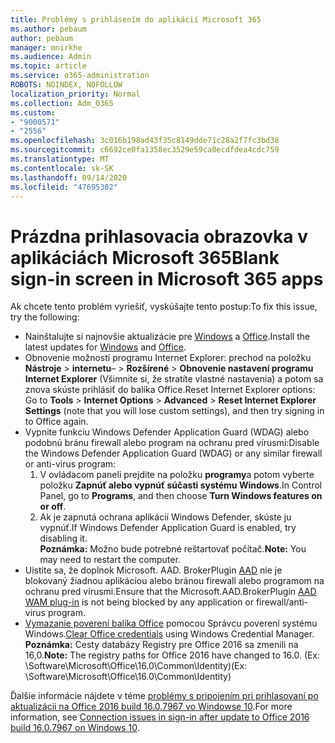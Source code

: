 ```yaml
---
title: Problémy s prihlásením do aplikácií Microsoft 365
ms.author: pebaum
author: pebaum
manager: mnirkhe
ms.audience: Admin
ms.topic: article
ms.service: o365-administration
ROBOTS: NOINDEX, NOFOLLOW
localization_priority: Normal
ms.collection: Adm_O365
ms.custom:
- "9000571"
- "2556"
ms.openlocfilehash: 3c016b198ad43f35c8149dde71c28a2f7fc3bd38
ms.sourcegitcommit: c6692ce0fa1358ec3529e59ca0ecdfdea4cdc759
ms.translationtype: MT
ms.contentlocale: sk-SK
ms.lasthandoff: 09/14/2020
ms.locfileid: "47695302"
---
```

# <a name="blank-sign-in-screen-in-microsoft-365-apps"></a><span data-ttu-id="393fb-102">Prázdna prihlasovacia obrazovka v aplikáciách Microsoft 365</span><span class="sxs-lookup"><span data-stu-id="393fb-102">Blank sign-in screen in Microsoft 365 apps</span></span>

<span data-ttu-id="393fb-103">Ak chcete tento problém vyriešiť, vyskúšajte tento postup:</span><span class="sxs-lookup"><span data-stu-id="393fb-103">To fix this issue, try the following:</span></span>
- <span data-ttu-id="393fb-104">Nainštalujte si najnovšie aktualizácie pre [Windows](https://support.microsoft.com/help/4027667/windows-10-update) a [Office](https://support.office.com/article/update-office-and-your-computer-with-microsoft-update-2ab296f3-7f03-43a2-8e50-46de917611c5).</span><span class="sxs-lookup"><span data-stu-id="393fb-104">Install the latest updates for [Windows](https://support.microsoft.com/help/4027667/windows-10-update) and [Office](https://support.office.com/article/update-office-and-your-computer-with-microsoft-update-2ab296f3-7f03-43a2-8e50-46de917611c5).</span></span>
- <span data-ttu-id="393fb-105">Obnovenie možností programu Internet Explorer: prechod na položku **Nástroje**  >  **internetu**–  >  **Rozšírené**  >  **Obnovenie nastavení programu Internet Explorer** (Všimnite si, že stratíte vlastné nastavenia) a potom sa znova skúste prihlásiť do balíka Office.</span><span class="sxs-lookup"><span data-stu-id="393fb-105">Reset Internet Explorer options: Go to **Tools** > **Internet Options** > **Advanced** > **Reset Internet Explorer Settings** (note that you will lose custom settings), and then try signing in to Office again.</span></span>
- <span data-ttu-id="393fb-106">Vypnite funkciu Windows Defender Application Guard (WDAG) alebo podobnú bránu firewall alebo program na ochranu pred vírusmi:</span><span class="sxs-lookup"><span data-stu-id="393fb-106">Disable the Windows Defender Application Guard (WDAG) or any similar firewall or anti-virus program:</span></span>
    1. <span data-ttu-id="393fb-107">V ovládacom paneli prejdite na položku **programy**a potom vyberte položku **Zapnúť alebo vypnúť súčasti systému Windows**.</span><span class="sxs-lookup"><span data-stu-id="393fb-107">In Control Panel, go to **Programs**, and then choose **Turn Windows features on or off**.</span></span>
    2. <span data-ttu-id="393fb-108">Ak je zapnutá ochrana aplikácií Windows Defender, skúste ju vypnúť.</span><span class="sxs-lookup"><span data-stu-id="393fb-108">If Windows Defender Application Guard is enabled, try disabling it.</span></span><br/>
    <span data-ttu-id="393fb-109">**Poznámka:** Možno bude potrebné reštartovať počítač.</span><span class="sxs-lookup"><span data-stu-id="393fb-109">**Note:** You may need to restart the computer.</span></span>
- <span data-ttu-id="393fb-110">Uistite sa, že doplnok Microsoft. AAD. BrokerPlugin [AAD](https://docs.microsoft.com/office365/troubleshoot/administration/connection-issue-when-sign-in-office-2016#symptom-1) nie je blokovaný žiadnou aplikáciou alebo bránou firewall alebo programom na ochranu pred vírusmi.</span><span class="sxs-lookup"><span data-stu-id="393fb-110">Ensure that the Microsoft.AAD.BrokerPlugin [AAD WAM plug-in](https://docs.microsoft.com/office365/troubleshoot/administration/connection-issue-when-sign-in-office-2016#symptom-1) is not being blocked by any application or firewall/anti-virus program.</span></span>
- <span data-ttu-id="393fb-111">[Vymazanie poverení balíka Office](https://docs.microsoft.com/office/troubleshoot/error-messages/another-account-already-signed-in#step-3-clear-cached-credentials-on-the-computer) pomocou Správcu poverení systému Windows.</span><span class="sxs-lookup"><span data-stu-id="393fb-111">[Clear Office credentials](https://docs.microsoft.com/office/troubleshoot/error-messages/another-account-already-signed-in#step-3-clear-cached-credentials-on-the-computer) using Windows Credential Manager.</span></span><br/>
    <span data-ttu-id="393fb-112">**Poznámka:** Cesty databázy Registry pre Office 2016 sa zmenili na 16,0.</span><span class="sxs-lookup"><span data-stu-id="393fb-112">**Note:** The registry paths for Office 2016 have changed to 16.0.</span></span> <span data-ttu-id="393fb-113">(Ex: \Software\Microsoft\Office\16.0\Common\Identity\)</span><span class="sxs-lookup"><span data-stu-id="393fb-113">(Ex: \Software\Microsoft\Office\16.0\Common\Identity\)</span></span>

<span data-ttu-id="393fb-114">Ďalšie informácie nájdete v téme [problémy s pripojením pri prihlasovaní po aktualizácii na Office 2016 build 16.0.7967 vo Windowse 10](https://docs.microsoft.com/office365/troubleshoot/administration/connection-issue-when-sign-in-office-2016).</span><span class="sxs-lookup"><span data-stu-id="393fb-114">For more information, see [Connection issues in sign-in after update to Office 2016 build 16.0.7967 on Windows 10](https://docs.microsoft.com/office365/troubleshoot/administration/connection-issue-when-sign-in-office-2016).</span></span>